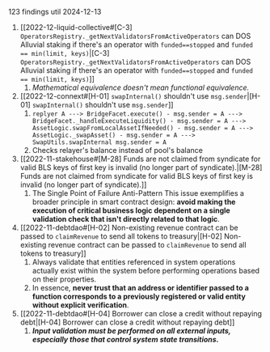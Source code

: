 
123 findings util 2024-12-13

 1. [[2022-12-liquid-collective#[C-3] `OperatorsRegistry._getNextValidatorsFromActiveOperators` can DOS Alluvial staking if there's an operator with `funded==stopped` and `funded == min(limit, keys)`|[C-3] `OperatorsRegistry._getNextValidatorsFromActiveOperators` can DOS Alluvial staking if there's an operator with `funded==stopped` and `funded == min(limit, keys)`]]
	1. *Mathematical equivalence doesn't mean functional equivalence.*
2. [[2022-12-connext#[H-01] `swapInternal()` shouldn't use `msg.sender`|[H-01] `swapInternal()` shouldn't use `msg.sender`]]
	1. `replyer A ---> BridgeFacet.execute() - msg.sender = A ---> BridgeFacet._handleExecuteLiquidity() - msg.sender = A ---> AssetLogic.swapFromLocalAssetIfNeeded() - msg.sender = A ---> AssetLogic._swapAsset() - msg.sender = A ---> SwapUtils.swapInternal msg.sender = A`
	2. Checks relayer's balance instead of pool's balance
3. [[2022-11-stakehouse#[M-28] Funds are not claimed from syndicate for valid BLS keys of first key is invalid (no longer part of syndicate).|[M-28] Funds are not claimed from syndicate for valid BLS keys of first key is invalid (no longer part of syndicate).]]
	1. The Single Point of Failure Anti-Pattern
		This issue exemplifies a broader principle in smart contract design: **avoid making the execution of critical business logic dependent on a single validation check that isn't directly related to that logic**.
4. [[2022-11-debtdao#[H-02] Non-existing revenue contract can be passed to `claimRevenue` to send all tokens to treasury|[H-02] Non-existing revenue contract can be passed to `claimRevenue` to send all tokens to treasury]]
	1. Always validate that entities referenced in system operations actually exist within the system before performing operations based on their properties.
	2. In essence, **never trust that an address or identifier passed to a function corresponds to a previously registered or valid entity without explicit verification**.
5. [[2022-11-debtdao#[H-04] Borrower can close a credit without repaying debt|[H-04] Borrower can close a credit without repaying debt]]
	1. ***Input validation must be performed on all external inputs, especially those that control system state transitions.***
